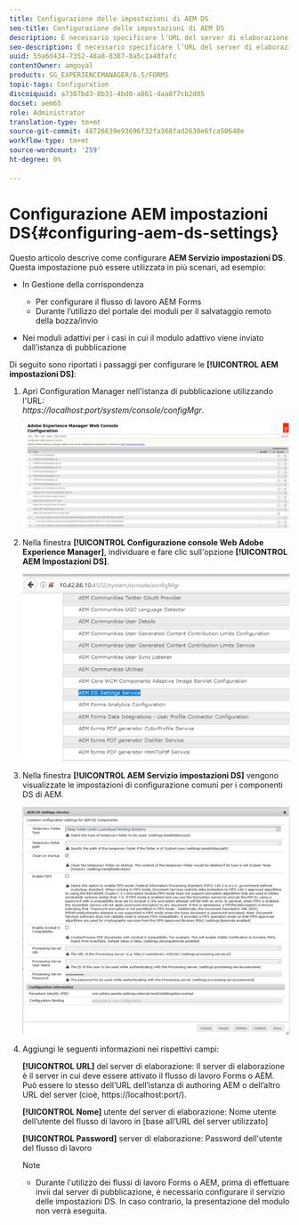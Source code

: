 ```yaml
---
title: Configurazione delle impostazioni di AEM DS
seo-title: Configurazione delle impostazioni di AEM DS
description: È necessario specificare l’URL del server di elaborazione prima di inviare un modulo.
seo-description: È necessario specificare l’URL del server di elaborazione prima di inviare un modulo.
uuid: 55a6d434-7352-48a8-8387-8a5c1a48fafc
contentOwner: amgoyal
products: SG_EXPERIENCEMANAGER/6.5/FORMS
topic-tags: Configuration
discoiquuid: a7387bd3-8b31-4bd0-a861-daa8f7cb2d05
docset: aem65
role: Administrator
translation-type: tm+mt
source-git-commit: 48726639e93696f32fa368fad2630e6fca50640e
workflow-type: tm+mt
source-wordcount: '259'
ht-degree: 0%

---
```



# Configurazione AEM impostazioni DS{#configuring-aem-ds-settings}

Questo articolo descrive come configurare **AEM Servizio impostazioni DS**. Questa impostazione può essere utilizzata in più scenari, ad esempio:

* In Gestione della corrispondenza

   * Per configurare il flusso di lavoro AEM Forms
   * Durante l’utilizzo del portale dei moduli per il salvataggio remoto della bozza/invio

* Nei moduli adattivi per i casi in cui il modulo adattivo viene inviato dall’istanza di pubblicazione

Di seguito sono riportati i passaggi per configurare le **[!UICONTROL AEM impostazioni DS]**:

1. Apri Configuration Manager nell&#39;istanza di pubblicazione utilizzando l&#39;URL:\
   *https://localhost:port/system/console/configMgr*.

   ![Configurazione della console Web AEM](assets/web_configuration_console_new.png)

1. Nella finestra **[!UICONTROL Configurazione console Web Adobe Experience Manager]**, individuare e fare clic sull&#39;opzione **[!UICONTROL AEM Impostazioni DS]**.

   ![Impostazioni DS](assets/ds_settings_new.png)

1. Nella finestra **[!UICONTROL AEM Servizio impostazioni DS]** vengono visualizzate le impostazioni di configurazione comuni per i componenti DS di AEM.

   ![Servizio impostazioni DS](assets/ds_settings_service_new.png)

1. Aggiungi le seguenti informazioni nei rispettivi campi:

   **[!UICONTROL URL]** del server di elaborazione: Il server di elaborazione è il server in cui deve essere attivato il flusso di lavoro Forms o AEM. Può essere lo stesso dell’URL dell’istanza di authoring AEM o dell’altro URL del server (cioè, https://localhost:port/).

   **[!UICONTROL Nome]** utente del server di elaborazione: Nome utente dell’utente del flusso di lavoro in  [base all’URL del server utilizzato]

   **[!UICONTROL Password]** server di elaborazione: Password dell&#39;utente del flusso di lavoro

   >[!NOTE]
   >
   >
   >    
   >    
   >    * Durante l&#39;utilizzo dei flussi di lavoro Forms o AEM, prima di effettuare invii dal server di pubblicazione, è necessario configurare il servizio delle impostazioni DS. In caso contrario, la presentazione del modulo non verrà eseguita.


